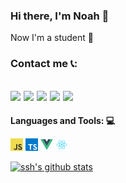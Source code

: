 ### Hi there, I'm Noah 👋

Now I'm a student 👦

### Contact me 📞:

## [![](https://cdn.jsdelivr.net/gh/cjl0372/cdn/tg.ico)](https://t.me/c88868)  [![](https://cdn.jsdelivr.net/gh/cjl0372/cdn/ins.ico)](https://www.instagram.com/noah_cit/)  [![](https://cdn.jsdelivr.net/gh/cjl0372/cdn/e-mail.png)](mailto:c7777777@88.com)  [![](https://cdn.jsdelivr.net/gh/cjl0372/cdn/twitter.ico)](https://twitter.com/China_JL_666)  [![](https://cdn.jsdelivr.net/gh/cjl0372/cdn/fb.ico)](https://www.facebook.com/profile.php?id=100036451336422) 

**Languages and Tools: 💻**  

<code><img height="20" src="https://raw.githubusercontent.com/github/explore/80688e429a7d4ef2fca1e82350fe8e3517d3494d/topics/javascript/javascript.png"></code>
<code><img height="20" src="https://raw.githubusercontent.com/github/explore/80688e429a7d4ef2fca1e82350fe8e3517d3494d/topics/typescript/typescript.png"></code>
<code><img height="20" src="https://raw.githubusercontent.com/github/explore/80688e429a7d4ef2fca1e82350fe8e3517d3494d/topics/vue/vue.png"></code>
<code><img height="20" src="https://raw.githubusercontent.com/github/explore/80688e429a7d4ef2fca1e82350fe8e3517d3494d/topics/react/react.png"></code>

[![ssh's github stats](https://github-readme-stats.vercel.app/api?username=cjl0372)](https://github.com/cjl0372)

